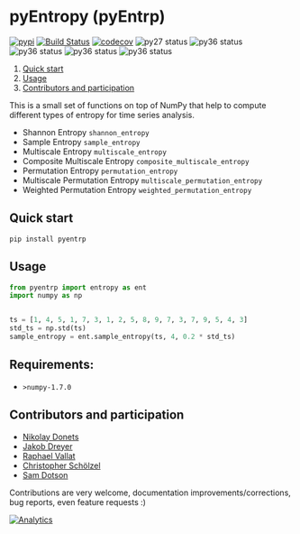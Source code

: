 # pyEntropy (pyEntrp)

[![pypi](https://img.shields.io/badge/pypi-0.7.1-green.svg)](https://pypi.python.org/pypi/pyentrp/0.7.1)
[![Build Status](https://travis-ci.org/nikdon/pyEntropy.svg?branch=master)](https://travis-ci.org/nikdon/pyEntropy)
[![codecov](https://codecov.io/gh/nikdon/pyEntropy/branch/master/graph/badge.svg)](https://codecov.io/gh/nikdon/pyEntropy)
![py27 status](https://img.shields.io/badge/python2.7-supported-green.svg)
![py36 status](https://img.shields.io/badge/python3.6-supported-green.svg)
![py36 status](https://img.shields.io/badge/python3.7-supported-green.svg)
![py36 status](https://img.shields.io/badge/python3.8-supported-green.svg)
![py36 status](https://img.shields.io/badge/python3.9-supported-green.svg)

1. [Quick start](#quick-start)
2. [Usage](#usage)
3. [Contributors and participation](#contribution-and-participation)

This is a small set of functions on top of NumPy that help to compute different types of entropy for time series analysis.

+ Shannon Entropy ```shannon_entropy```
+ Sample Entropy ```sample_entropy```
+ Multiscale Entropy ```multiscale_entropy```
+ Composite Multiscale Entropy ```composite_multiscale_entropy```
+ Permutation Entropy ```permutation_entropy```
+ Multiscale Permutation Entropy ```multiscale_permutation_entropy```
+ Weighted Permutation Entropy ```weighted_permutation_entropy```

## Quick start

`pip install pyentrp`

## Usage

```python
from pyentrp import entropy as ent
import numpy as np


ts = [1, 4, 5, 1, 7, 3, 1, 2, 5, 8, 9, 7, 3, 7, 9, 5, 4, 3]
std_ts = np.std(ts)
sample_entropy = ent.sample_entropy(ts, 4, 0.2 * std_ts)
```

## Requirements:

+ ```>numpy-1.7.0```

## Contributors and participation

* [Nikolay Donets](https://github.com/nikdon)
* [Jakob Dreyer](https://github.com/jakobdreyer)
* [Raphael Vallat](https://github.com/raphaelvallat)
* [Christopher Schölzel](https://github.com/CSchoel)
* [Sam Dotson](https://github.com/samgdotson)

Contributions are very welcome, documentation improvements/corrections, bug reports, even feature requests :)

[![Analytics](https://ga-beacon.appspot.com/UA-91956314-1/pyEntropy/readme?pixel)](https://github.com/igrigorik/ga-beacon)
